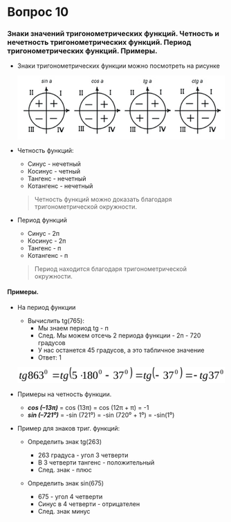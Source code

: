 # Вопрос 10

### Знаки значений тригонометрических функций. Четность и нечетность тригонометрических функций. Период тригонометрических функций. Примеры.

- Знаки тригонометрических функции можно посмотреть на рисунке

    ![Знаки](./Картинки/Вопрос_10/Знаки.gif)

- Четность функций:
    * Синус - нечетный
    * Косинус - четный
    * Тангенс - нечетный
    * Котангенс - нечетный

    > Четность функций можно доказать благодаря тригонометрической окружности.

- Период функций
    * Синус - 2п
    * Косинус - 2п
    * Тангенс - п
    * Котангенс - п

    > Период находится благодаря тригонометрической окружности.

#### Примеры.

- На период функции
    - Вычислить tg(765):
        - Мы знаем период tg - п
        - След. Мы можем отсечь 2 периода функции - 2п - 720 градусов
        - У нас останется 45 градусов, а это табличное значение
        - Ответ: 1

    ![Пример_2](./Картинки/Вопрос_10/Пример_2.gif)


- Примеры на четность функции.
    - ***cos (–13π)*** = cos (13π) = cos (12π + π) = -1
    - ***sin (–721⁰)*** = -sin (721⁰) = -sin (720⁰ + 1⁰) = -sin(1⁰)

- Пример для знаков триг. функций:
    - Определить знак tg(263)
        - 263 градуса - угол 3 четверти
        - В 3 четверти тангенс - положительный
        - След. знак - плюс

    - Определить знак sin(675)
        - 675 - угол 4 четверти
        - Синус в 4 четверти - отрицателен 
        - След. знак минус